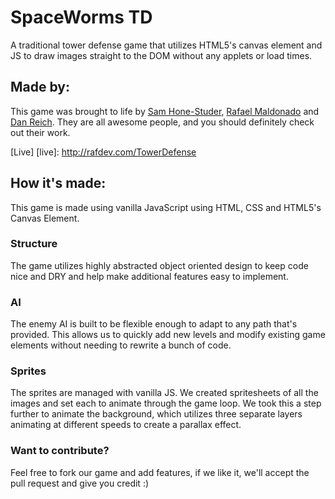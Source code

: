 # SpaceWorms TD
A traditional tower defense game that utilizes HTML5's canvas element and JS to draw images straight to the DOM without any applets or load times.

## Made by:
This game was brought to life by [Sam Hone-Studer][sam], [Rafael Maldonado][raf] and [Dan Reich][dan]. They are all awesome people, and you should definitely check out their work.

[sam]:https://github.com/sporeport
[raf]: http://www.github.com/rafthedeveloper
[dan]: http://www.github.com/itsjustdanger

[Live]
[live]: http://rafdev.com/TowerDefense


## How it's made:
This game is made using vanilla JavaScript using HTML, CSS and HTML5's Canvas Element.

### Structure
The game utilizes highly abstracted object oriented design to keep code nice and DRY and help make additional features easy to implement.

### AI
The enemy AI is built to be flexible enough to adapt to any path that's provided. This allows us to quickly add new levels and modify existing game elements without needing to rewrite a bunch of code.


### Sprites
The sprites are managed with vanilla JS. We created spritesheets of all the images and set each to animate through the game loop. We took this a step further to animate the background, which utilizes three separate layers animating at different speeds to create a parallax effect.

### Want to contribute?
Feel free to fork our game and add features, if we like it, we'll accept the pull request and give you credit :)
